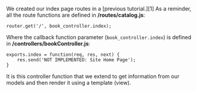 We created our index page routes in a [previous tutorial.][1] As a reminder, all the route functions are defined in **/routes/catalog.js**:
    
    
    router.get('/', book_controller.index);  

Where the callback function parameter (`book_controller.index`) is defined in **/controllers/bookController.js**:
    
    
    exports.index = function(req, res, next) {   
        res.send('NOT IMPLEMENTED: Site Home Page');
    }
    

It is this controller function that we extend to get information from our models and then render it using a template (view).
